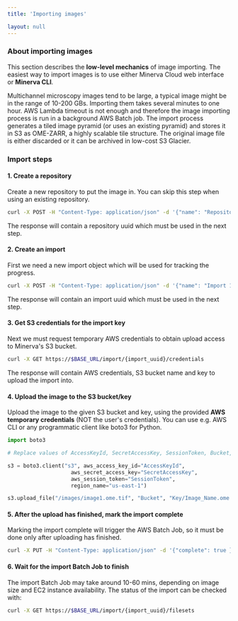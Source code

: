 ```yaml
---
title: 'Importing images'

layout: null
---
```


### About importing images

This section describes the **low-level mechanics** of image importing. The easiest way to import images is to use either Minerva Cloud web interface or **Minerva CLI**.

Multichannel microscopy images tend to be large, a typical image might be in the range of 10-200 GBs. Importing them takes several minutes to one hour. AWS Lambda timeout is not enough and therefore the image importing process is run in a background AWS Batch job. The import process generates a tiled image pyramid (or uses an existing pyramid) and stores it in S3 as OME-ZARR, a highly scalable tile structure. The original image file is either discarded or it can be archived in low-cost S3 Glacier.

### Import steps

#### 1. Create a repository

Create a new repository to put the image in. You can skip this step when using an existing repository.

```bash
curl -X POST -H "Content-Type: application/json" -d '{"name": "Repository 1", "raw_storage": "Destroy"}' https://$BASE_URL/repository
```

The response will contain a repository uuid which must be used in the next step.

#### 2. Create an import

First we need a new import object which will be used for tracking the progress.

```bash
curl -X POST -H "Content-Type: application/json" -d '{"name": "Import 1", "repository_uuid": "123e4567-e89b-12d3-a456-426614174000"}' https://$BASE_URL/import
```

The response will contain an import uuid which must be used in the next step.

#### 3. Get S3 credentials for the import key

Next we must request temporary AWS credentials to obtain upload access to Minerva's S3 bucket.

```bash
curl -X GET https://$BASE_URL/import/{import_uuid}/credentials
```

The response will contain AWS credentials, S3 bucket name and key to upload the import into.

#### 4. Upload the image to the S3 bucket/key

Upload the image to the given S3 bucket and key, using the provided **AWS temporary credentials** (NOT the user's credentials). You can use e.g. AWS CLI or any programmatic client like boto3 for Python.

```python
import boto3

# Replace values of AccessKeyId, SecretAccessKey, SessionToken, Bucket, Key with values obtained from the previous step.

s3 = boto3.client("s3", aws_access_key_id="AccessKeyId",
                    aws_secret_access_key="SecretAccessKey",
                    aws_session_token="SessionToken",
                    region_name="us-east-1")

s3.upload_file("/images/image1.ome.tif", "Bucket", "Key/Image_Name.ome.tif")
```

#### 5. After the upload has finished, mark the import complete

Marking the import complete will trigger the AWS Batch Job, so it must be done only after uploading has finished.

```bash
curl -X PUT -H "Content-Type: application/json" -d '{"complete": true }' https://$BASE_URL/import/{import_uuid}
```

#### 6. Wait for the import Batch Job to finish

The import Batch Job may take around 10-60 mins, depending on image size and EC2 instance availability. The status of the import can be checked with:

```bash
curl -X GET https://$BASE_URL/import/{import_uuid}/filesets
```